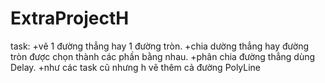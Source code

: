 # ExtraProjectH
task:
+vẽ 1 đường thẳng hay 1 đường tròn.
+chia dường thẳng hay đường tròn được chọn thành các phần bằng nhau.
+phân chia đường thẳng dùng Delay.
+như các task cũ nhưng h vẽ thêm cả đường PolyLine
